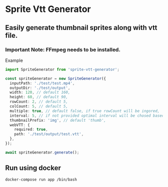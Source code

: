 # Sprite Vtt Generator

## Easily generate thumbnail sprites along with vtt file.

### Important Note: FFmpeg needs to be installed.

Example

```ts
import SpriteGenerator from 'sprite-vtt-generator';

const spriteGenerator = new SpriteGenerator({
  inputPath: './test/test.mp4',
  outputDir: './test/output',
  width: 120, // default 160,
  height: 60, // default 90,
  rowCount: 2, // default 5,
  colCount: 5, // default 5,
  multiple: true, // default false, if true rowCount will be ingored,
  interval: 5, // if not provided optimal interval will be chosed based on video duration,
  thumbnailPrefix: 'img', // default 'thumb',
  webVTT: {
    required: true,
    path: './test/output/test.vtt',
  },
});

await spriteGenerator.generate();
```

## Run using docker

```bash
docker-compose run app /bin/bash
```

